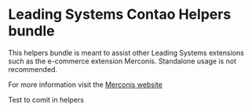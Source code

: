 # Leading Systems Contao Helpers bundle

This helpers bundle is meant to assist other Leading Systems extensions such as the
e-commerce extension Merconis. Standalone usage is not recommended.

For more information visit the [Merconis website](https://merconis.com)

Test to comit in helpers